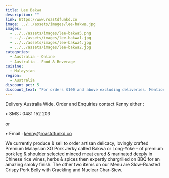 ```yaml
---
title: Lee Bakwa
description: ""
link: https://www.roastdfunkd.co
image: ../../assets/images/lee-bakwa.jpg
images:
  - ../../assets/images/lee-bakwa5.png
  - ../../assets/images/lee-bakwa1.jpg
  - ../../assets/images/lee-bakwa4.jpg
  - ../../assets/images/lee-bakwa2.jpg
categories:
  - Australia - Online
  - Australia - Food & Beverage
cuisine:
  - Malaysian
region:
  - Australia
discount_pct: 5
discount_text: "For orders $100 and above excluding deliveries. Mention Code HMG5. "
---
```


Delivery Australia Wide. Order and Enquiries contact Kenny either :

• SMS : 0481 152 203

or

• Email : kenny@roastdfunkd.co

We currently produce & sell to order artisan delicacy, lovingly crafted Premium Malaysian XO Pork Jerky called Bakwa or Long-Yoke – of premium pork leg & shoulder selected minced meat cured & marinated deeply in Chinese rice wines, herbs & spices then expertly chargrilled on BBQ for an amazing smoky finish. The other two items on our Menu are Slow-Roasted Crispy Pork Belly with Crackling and Nuclear Char-Siew.
